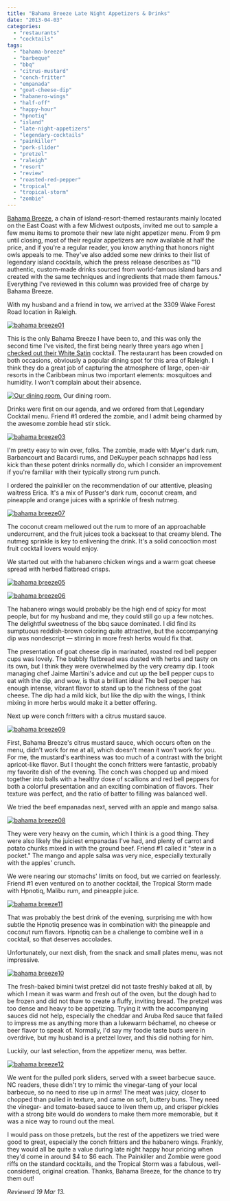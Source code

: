 ```yaml
---
title: "Bahama Breeze Late Night Appetizers & Drinks"
date: "2013-04-03"
categories:
  - "restaurants"
  - "cocktails"
tags:
  - "bahama-breeze"
  - "barbeque"
  - "bbq"
  - "citrus-mustard"
  - "conch-fritter"
  - "empanada"
  - "goat-cheese-dip"
  - "habanero-wings"
  - "half-off"
  - "happy-hour"
  - "hpnotiq"
  - "island"
  - "late-night-appetizers"
  - "legendary-cocktails"
  - "painkiller"
  - "pork-slider"
  - "pretzel"
  - "raleigh"
  - "resort"
  - "review"
  - "roasted-red-pepper"
  - "tropical"
  - "tropical-storm"
  - "zombie"
---
```


[Bahama Breeze](http://www.bahamabreeze.com/), a chain of island-resort-themed restaurants mainly located on the East Coast with a few Midwest outposts, invited me out to sample a few menu items to promote their new late night appetizer menu. From 9 pm until closing, most of their regular appetizers are now available at half the price, and if you're a regular reader, you know anything that honors night owls appeals to me. They've also added some new drinks to their list of legendary island cocktails, which the press release describes as "10 authentic, custom-made drinks sourced from world-famous island bars and created with the same techniques and ingredients that made them famous." Everything I've reviewed in this column was provided free of charge by Bahama Breeze.

With my husband and a friend in tow, we arrived at the 3309 Wake Forest Road location in Raleigh.

[![bahama breeze01](http://s3.amazonaws.com/thegourmez-wpmedia/2013/03/bahama-breeze01.jpg)](http://www.thegourmez.com/2013/04/bahama-breeze/bahama-breeze01/)

This is the only Bahama Breeze I have been to, and this was only the second time I've visited, the first being nearly three years ago when [I checked out their White Satin](http://thegourmez.com/blog/2010-08-20-white-satin-bahama-breeze-raleigh/) cocktail. The restaurant has been crowded on both occasions, obviously a popular dining spot for this area of Raleigh. I think they do a great job of capturing the atmosphere of large, open-air resorts in the Caribbean minus two important elements: mosquitoes and humidity. I won't complain about their absence.




<div class="caption">

[![Our dining room.](http://s3.amazonaws.com/thegourmez-wpmedia/2013/03/bahama-breeze02.jpg)](http://www.thegourmez.com/2013/04/bahama-breeze/bahama-breeze02/) Our dining room.</div>


Drinks were first on our agenda, and we ordered from that Legendary Cocktail menu. Friend #1 ordered the zombie, and I admit being charmed by the awesome zombie head stir stick.

[![bahama breeze03](http://s3.amazonaws.com/thegourmez-wpmedia/2013/03/bahama-breeze03.jpg)](http://www.thegourmez.com/2013/04/bahama-breeze/bahama-breeze03/)

I'm pretty easy to win over, folks. The zombie, made with Myer's dark rum, Barbancourt and Bacardi rums, and DeKuyper peach schnapps had less kick than these potent drinks normally do, which I consider an improvement if you're familiar with their typically strong rum punch.

I ordered the painkiller on the recommendation of our attentive, pleasing waitress Erica. It's a mix of Pusser's dark rum, coconut cream, and pineapple and orange juices with a sprinkle of fresh nutmeg.

[![bahama breeze07](http://s3.amazonaws.com/thegourmez-wpmedia/2013/03/bahama-breeze07.jpg)](http://www.thegourmez.com/2013/04/bahama-breeze/bahama-breeze07/)

The coconut cream mellowed out the rum to more of an approachable undercurrent, and the fruit juices took a backseat to that creamy blend. The nutmeg sprinkle is key to enlivening the drink. It's a solid concoction most fruit cocktail lovers would enjoy.

We started out with the habanero chicken wings and a warm goat cheese spread with herbed flatbread crisps.

[![bahama breeze05](http://s3.amazonaws.com/thegourmez-wpmedia/2013/03/bahama-breeze05.jpg)](http://www.thegourmez.com/2013/04/bahama-breeze/bahama-breeze05/)

[![bahama breeze06](http://s3.amazonaws.com/thegourmez-wpmedia/2013/03/bahama-breeze06.jpg)](http://www.thegourmez.com/2013/04/bahama-breeze/bahama-breeze06/)

The habanero wings would probably be the high end of spicy for most people, but for my husband and me, they could still go up a few notches. The delightful sweetness of the bbq sauce dominated. I did find its sumptuous reddish-brown coloring quite attractive, but the accompanying dip was nondescript — stirring in more fresh herbs would fix that.

The presentation of goat cheese dip in marinated, roasted red bell pepper cups was lovely. The bubbly flatbread was dusted with herbs and tasty on its own, but I think they were overwhelmed by the very creamy dip. I took managing chef Jaime Martini's advice and cut up the bell pepper cups to eat with the dip, and wow, is that a brilliant idea! The bell pepper has enough intense, vibrant flavor to stand up to the richness of the goat cheese. The dip had a mild kick, but like the dip with the wings, I think mixing in more herbs would make it a better offering.

Next up were conch fritters with a citrus mustard sauce.

[![bahama breeze09](http://s3.amazonaws.com/thegourmez-wpmedia/2013/03/bahama-breeze09.jpg)](http://www.thegourmez.com/2013/04/bahama-breeze/bahama-breeze09/)

First, Bahama Breeze's citrus mustard sauce, which occurs often on the menu, didn't work for me at all, which doesn't mean it won't work for you. For me, the mustard's earthiness was too much of a contrast with the bright apricot-like flavor. But I thought the conch fritters were fantastic, probably my favorite dish of the evening. The conch was chopped up and mixed together into balls with a healthy dose of scallions and red bell peppers for both a colorful presentation and an exciting combination of flavors. Their texture was perfect, and the ratio of batter to filling was balanced well.

We tried the beef empanadas next, served with an apple and mango salsa.

[![bahama breeze08](http://s3.amazonaws.com/thegourmez-wpmedia/2013/03/bahama-breeze08.jpg)](http://www.thegourmez.com/2013/04/bahama-breeze/bahama-breeze08/)

They were very heavy on the cumin, which I think is a good thing. They were also likely the juiciest empanadas I've had, and plenty of carrot and potato chunks mixed in with the ground beef. Friend #1 called it "stew in a pocket." The mango and apple salsa was very nice, especially texturally with the apples' crunch.

We were nearing our stomachs' limits on food, but we carried on fearlessly. Friend #1 even ventured on to another cocktail, the Tropical Storm made with Hpnotiq, Malibu rum, and pineapple juice.

[![bahama breeze11](http://s3.amazonaws.com/thegourmez-wpmedia/2013/03/bahama-breeze11.jpg)](http://www.thegourmez.com/2013/04/bahama-breeze/bahama-breeze11/)

That was probably the best drink of the evening, surprising me with how subtle the Hpnotiq presence was in combination with the pineapple and coconut rum flavors. Hpnotiq can be a challenge to combine well in a cocktail, so that deserves accolades.

Unfortunately, our next dish, from the snack and small plates menu, was not impressive.

[![bahama breeze10](http://s3.amazonaws.com/thegourmez-wpmedia/2013/03/bahama-breeze10.jpg)](http://www.thegourmez.com/2013/04/bahama-breeze/bahama-breeze10/)

The fresh-baked bimini twist pretzel did not taste freshly baked at all, by which I mean it was warm and fresh out of the oven, but the dough had to be frozen and did not thaw to create a fluffy, inviting bread. The pretzel was too dense and heavy to be appetizing. Trying it with the accompanying sauces did not help, especially the cheddar and Aruba Red sauce that failed to impress me as anything more than a lukewarm béchamel, no cheese or beer flavor to speak of. Normally, I'd say my foodie taste buds were in overdrive, but my husband is a pretzel lover, and this did nothing for him.

Luckily, our last selection, from the appetizer menu, was better.

[![bahama breeze12](http://s3.amazonaws.com/thegourmez-wpmedia/2013/03/bahama-breeze12.jpg)](http://www.thegourmez.com/2013/04/bahama-breeze/bahama-breeze12/)

We went for the pulled pork sliders, served with a sweet barbecue sauce. NC readers, these didn't try to mimic the vinegar-tang of your local barbecue, so no need to rise up in arms! The meat was juicy, closer to chopped than pulled in texture, and came on soft, buttery buns. They need the vinegar- and tomato-based sauce to liven them up, and crisper pickles with a strong bite would do wonders to make them more memorable, but it was a nice way to round out the meal.

I would pass on those pretzels, but the rest of the appetizers we tried were good to great, especially the conch fritters and the habanero wings. Frankly, they would all be quite a value during late night happy hour pricing when they'd come in around $4 to $6 each. The Painkiller and Zombie were good riffs on the standard cocktails, and the Tropical Storm was a fabulous, well-considered, original creation. Thanks, Bahama Breeze, for the chance to try them out!

_Reviewed 19 Mar 13._
